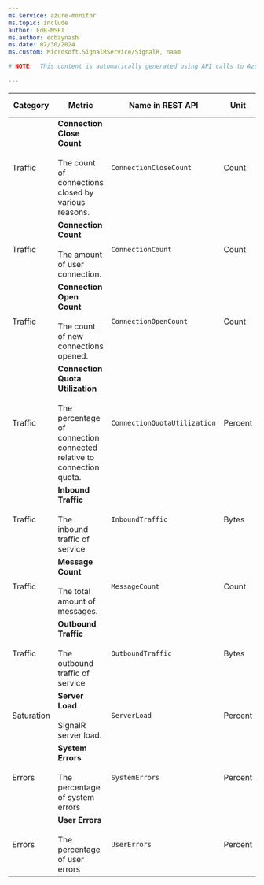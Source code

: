 ```yaml
---
ms.service: azure-monitor
ms.topic: include
author: EdB-MSFT
ms.author: edbaynash
ms.date: 07/30/2024
ms.custom: Microsoft.SignalRService/SignalR, naam

# NOTE:  This content is automatically generated using API calls to Azure. Any edits made on these files will be overwritten in the next run of the script. 
 
---
```



|Category|Metric|Name in REST API|Unit|Aggregation|Dimensions|Time Grains|DS Export|
|---|---|---|---|---|---|---|---|
|Traffic|**Connection Close Count**<br><br>The count of connections closed by various reasons. |`ConnectionCloseCount` |Count |Total |`Endpoint`, `ConnectionCloseCategory`|PT1M |Yes|
|Traffic|**Connection Count**<br><br>The amount of user connection. |`ConnectionCount` |Count |Maximum |`Endpoint`|PT1M |Yes|
|Traffic|**Connection Open Count**<br><br>The count of new connections opened. |`ConnectionOpenCount` |Count |Total |`Endpoint`|PT1M |Yes|
|Traffic|**Connection Quota Utilization**<br><br>The percentage of connection connected relative to connection quota. |`ConnectionQuotaUtilization` |Percent |Minimum, Maximum, Average |\<none\>|PT1M |Yes|
|Traffic|**Inbound Traffic**<br><br>The inbound traffic of service |`InboundTraffic` |Bytes |Total |\<none\>|PT1M |Yes|
|Traffic|**Message Count**<br><br>The total amount of messages. |`MessageCount` |Count |Total |\<none\>|PT1M |Yes|
|Traffic|**Outbound Traffic**<br><br>The outbound traffic of service |`OutboundTraffic` |Bytes |Total |\<none\>|PT1M |Yes|
|Saturation|**Server Load**<br><br>SignalR server load. |`ServerLoad` |Percent |Minimum, Maximum, Average |\<none\>|PT1M |No|
|Errors|**System Errors**<br><br>The percentage of system errors |`SystemErrors` |Percent |Maximum |\<none\>|PT1M |Yes|
|Errors|**User Errors**<br><br>The percentage of user errors |`UserErrors` |Percent |Maximum |\<none\>|PT1M |Yes|